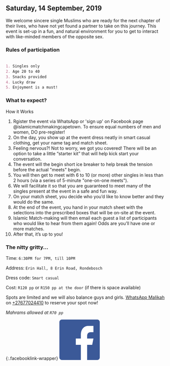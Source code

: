## Saturday, 14 September, 2019

We welcome sincere single Muslims who are ready for the next chapter of their lives, who have not yet found a partner to take on this journey. This event is set-up in a fun, and natural environment for you to get to interact with like-minded members of the opposite sex.

### Rules of participation

```markdown

1. Singles only
2. Age 20 to 40
3. Snacks provided
4. Lucky draw
5. Enjoyment is a must!

```

### What to expect?
 
How it Works

1. Rgister the event via WhatsApp or 'sign up' on Facebook page @islamicmatchmakingcapetown. To ensure equal numbers of men and women, DO pre-register!
2. On the day, you show up at the event dress neatly in smart casual clothing, get your name tag and match sheet.
3. Feeling nervous?! Not to worry, we got you covered! There will be an option to take a little “starter kit” that will help kick start your conversation.
4. The event will the begin short ice breaker to help break the tension before the actual "meets" begin.
5. You will then get to meet with 6 to 10 (or more) other singles in less than 2 hours (via a series of 5-minute "one-on-one meets").
6. We will facilitate it so that you are guaranteed to meet many of the singles present at the event in a safe and fun way.
7. On your match sheet, you decide who you’d like to know better and they would do the same.
8. At the end of the event, you hand in your match sheet with the selections into the prescribed boxes that will be on-site at the event.
9. Islamic Match-making will then email each guest a list of participants who would like to hear from them again! Odds are you’ll have one or more matches.
10. After that, it’s up to you!

### The nitty gritty...

Time: `6:30PM for 7PM, till 10PM`

Address: `Erin Hall, 8 Erin Road, Rondebosch`

Dress code: `Smart casual`

Cost: `R120 pp` or `R150 pp at the door` (if there is space available)

Spots are limited and we will also balance guys and girls. [WhatsApp Malikah](https://wa.me/27677024410?text=Hi!%20I'm%20interested%20in%20attending%20the%20meet'n%20match.) on [+27677024410](https://wa.me/27677024410?text=Hi!%20I'm%20interested%20in%20attending%20the%20meet'n%20match.) to reserve your spot now!

*Mahrams allowed at `R70 pp`*

{:.facebooklink-wrapper}
[![Facebook](/assets/facebook.png)](https://www.facebook.com/islamicmatchmakingcapetown)

